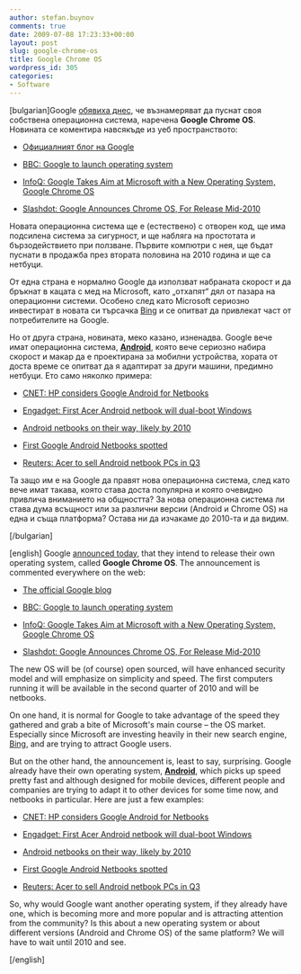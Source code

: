 ```yaml
---
author: stefan.buynov
comments: true
date: 2009-07-08 17:23:33+00:00
layout: post
slug: google-chrome-os
title: Google Chrome OS
wordpress_id: 305
categories:
- Software
---
```


[bulgarian]Google [обявиха днес](http://googleblog.blogspot.com/2009/07/introducing-google-chrome-os.html), че възнамеряват да пуснат своя собствена операционна система, наречена **Google Chrome OS**. Новината се коментира навсякъде из уеб пространството:









	
  * [Официалният блог на Google](http://googleblog.blogspot.com/2009/07/introducing-google-chrome-os.html)

	
  * [BBC: Google to launch operating system](http://news.bbc.co.uk/2/hi/technology/8139711.stm)

	
  * [InfoQ: Google Takes Aim at Microsoft with a New Operating System, Google Chrome OS](http://www.infoq.com/news/2009/07/Google-Chrome-OS)

	
  * [Slashdot: Google Announces Chrome OS, For Release Mid-2010](http://tech.slashdot.org/story/09/07/08/0953238/Google-Announces-Chrome-OS-For-Release-Mid-2010?from=rss)




Новата операционна система ще е (естествено) с отворен код, ще има подсилена система за сигурност, и ще набляга на простотата и бързодействието при ползване. Първите компютри с нея, ще бъдат пуснати в продажба през втората половина на 2010 година и ще са нетбуци.




От една страна е нормално Google да използват набраната скорост и да бръкнат в кацата с мед на Microsoft, като „отхапят“ дял от пазара на операционни системи. Особено след като Microsoft сериозно инвестират в новата си търсачка [Bing](http://www.bing.com/) и се опитват да привлекат част от потребителите на Google.




Но от друга страна, новината, меко казано, изненадва. Google вече имат операционна система, [**Android**](http://www.android.com/), която вече сериозно набира скорост и макар да е проектирана за мобилни устройства, хората от доста време се опитват да я адаптират за други машини, предимно нетбуци. Ето само няколко примера:









	
  * [CNET: HP considers Google Android for Netbooks](http://news.cnet.com/8301-1035_3-10208594-94.html?tag=mncol;txt)

	
  * [Engadget: First Acer Android netbook will dual-boot Windows](http://www.engadget.com/2009/06/05/first-acer-android-netbook-will-dual-boot-windows/)

	
  * [Android netbooks on their way, likely by 2010](http://digital.venturebeat.com/2009/01/01/android-netbooks-on-their-way-likely-by-2010/)

	
  * [First Google Android Netbooks spotted](http://blogs.computerworld.com/first_google_android_netbooks_spotted)

	
  * [Reuters: Acer to sell Android netbook PCs in Q3](http://www.reuters.com/article/marketsNews/idUSTP18980620090602)




Та защо им е на Google да правят нова операционна система, след като вече имат такава, която става доста популярна и която очевидно привлича вниманието на общността? За нова операционна система ли става дума всъщност или за различни версии (Android и Chrome OS) на една и съща платформа? Остава ни да изчакаме до 2010-та и да видим.



[/bulgarian]


[english] Google [announced today](http://googleblog.blogspot.com/2009/07/introducing-google-chrome-os.html), that they intend to release their own operating system, called **Google Chrome OS**. The announcement is commented everywhere on the web:









	
  * [The official Google blog](http://googleblog.blogspot.com/2009/07/introducing-google-chrome-os.html)

	
  * [BBC: Google to launch operating system](http://news.bbc.co.uk/2/hi/technology/8139711.stm)

	
  * [InfoQ: Google Takes Aim at Microsoft with a New Operating System, Google Chrome OS](http://www.infoq.com/news/2009/07/Google-Chrome-OS)

	
  * [Slashdot: Google Announces Chrome OS, For Release Mid-2010](http://tech.slashdot.org/story/09/07/08/0953238/Google-Announces-Chrome-OS-For-Release-Mid-2010?from=rss)




The new OS will be (of course) open sourced, will have enhanced security model and will emphasize on simplicity and speed. The first computers running it will be available in the second quarter of 2010 and will be netbooks.




On one hand, it is normal for Google to take advantage of the speed they gathered and grab a bite of Microsoft's main course – the OS market. Especially since Microsoft are investing heavily in their new search engine, [Bing](http://www.bing.com/), and are trying to attract Google users.




But on the other hand, the announcement is, least to say, surprising. Google already have their own operating system, [**Android**](http://www.android.com/), which picks up speed pretty fast and although designed for mobile devices, different people and companies are trying to adapt it to other devices for some time now, and netbooks in particular. Here are just a few examples:









	
  * [CNET: HP considers Google Android for Netbooks](http://news.cnet.com/8301-1035_3-10208594-94.html?tag=mncol;txt)

	
  * [Engadget: First Acer Android netbook will dual-boot Windows](http://www.engadget.com/2009/06/05/first-acer-android-netbook-will-dual-boot-windows/)

	
  * [Android netbooks on their way, likely by 2010](http://digital.venturebeat.com/2009/01/01/android-netbooks-on-their-way-likely-by-2010/)

	
  * [First Google Android Netbooks spotted](http://blogs.computerworld.com/first_google_android_netbooks_spotted)

	
  * [Reuters: Acer to sell Android netbook PCs in Q3](http://www.reuters.com/article/marketsNews/idUSTP18980620090602)




So, why would Google want another operating system, if they already have one, which is becoming more and more popular and is attracting attention from the community? Is this about a new operating system or about different versions  (Android and Chrome OS) of the same platform? We will have to wait until 2010 and see.



[/english]
